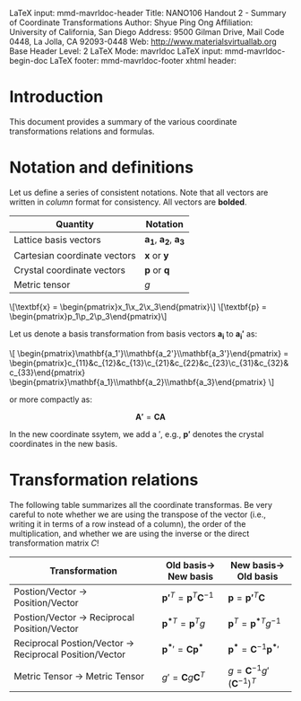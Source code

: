 LaTeX input:        mmd-mavrldoc-header
Title:              NANO106 Handout 2 - Summary of Coordinate Transformations
Author:             Shyue Ping Ong
Affiliation:        University of California, San Diego
Address:            9500 Gilman Drive, Mail Code 0448, La Jolla, CA 92093-0448
Web:                http://www.materialsvirtuallab.org
Base Header Level:  2
LaTeX Mode:         mavrldoc
LaTeX input:        mmd-mavrldoc-begin-doc
LaTeX footer:       mmd-mavrldoc-footer
xhtml header:       <script type="text/javascript" src="https://cdn.mathjax.org/mathjax/latest/MathJax.js?config=TeX-AMS-MML_HTMLorMML"></script>

# Introduction

This document provides a summary of the various coordinate transformations relations and formulas.

# Notation and definitions

Let us define a series of consistent notations. Note that all vectors are written in *column* format for consistency. All vectors are **bolded**.

| Quantity | Notation |
| -------- | -------- |
| Lattice basis vectors | $\mathbf{a_1}$, $\mathbf{a_2}$, $\mathbf{a_3}$ |
| Cartesian coordinate vectors | $\mathbf{x}$ or $\mathbf{y}$ |
| Crystal coordinate vectors | $\mathbf{p}$ or $\mathbf{q}$ |
| Metric tensor | $g$ |

\\[\textbf{x} = \begin{pmatrix}x_1\\x_2\\x_3\end{pmatrix}\\]
\\[\textbf{p} = \begin{pmatrix}p_1\\p_2\\p_3\end{pmatrix}\\]

Let us denote a basis transformation from basis vectors $\mathbf{a_i}$ to $\mathbf{a_i'}$ as:

\\[
\begin{pmatrix}\mathbf{a_1'}\\\mathbf{a_2'}\\\mathbf{a_3'}\end{pmatrix} = \begin{pmatrix}c_{11}&c_{12}&c_{13}\\c_{21}&c_{22}&c_{23}\\c_{31}&c_{32}&c_{33}\end{pmatrix} \begin{pmatrix}\mathbf{a_1}\\\mathbf{a_2}\\\mathbf{a_3}\end{pmatrix}
\\]

or more compactly as:

$$\mathbf{A'} = \mathbf{C} \mathbf{A}$$

In the new coordinate ssytem, we add a $'$, e.g., $\mathbf{p'}$ denotes the crystal coordinates in the new basis.

# Transformation relations

The following table summarizes all the coordinate transformas. Be very careful to note whether we are using the transpose of the vector (i.e., writing it in terms of a row instead of a column), the order of the multiplication, and whether we are using the inverse or the direct transformation matrix $C$!

| Transformation | Old basis-> New basis | New basis-> Old basis |
| -------------- | --------------------- | --------------------- |
|Postion/Vector -> Position/Vector|$\mathbf{p'}^T = \mathbf{p}^T\mathbf{C}^{-1}$|$\mathbf{p} = \mathbf{p'}^T\mathbf{C}$|
|Postion/Vector -> Reciprocal Position/Vector|$\mathbf{p^*}^T = \mathbf{p}^Tg$|$\mathbf{p}^T = \mathbf{p^*}^Tg^{-1}$|
|Reciprocal Postion/Vector -> Reciprocal Position/Vector|$\mathbf{p^*}' = \mathbf{C}\mathbf{p^*}$|$\mathbf{p^*} = \mathbf{C}^{-1}\mathbf{p^*}'$|
|Metric Tensor -> Metric Tensor|$g' = \mathbf{C}g\mathbf{C}^T$|$g = \mathbf{C}^{-1}g'(\mathbf{C}^{-1})^T$|






